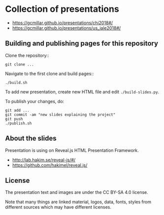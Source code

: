 Collection of presentations
===========================================

 * https://gcmillar.github.io/presentations/chi2018#/
 * https://gcmillar.github.io/presentations/us_iale2018#/

Building and publishing pages for this repository
-------------------------------------------------

Clone the repository::

    git clone ...

Navigate to the first clone and build pages::

    ./build.sh

To add new presentation, create new HTML file and edit `./build-slides.py`.

To publish your changes, do:

    git add ...
    git commit -am "new slides explaining the project"
    git push
    ./publish.sh

About the slides
----------------

Presentation is using on Reveal.js HTML Presentation Framework.

 * http://lab.hakim.se/reveal-js/#/
 * https://github.com/hakimel/reveal.js/

License
-------

The presentation text and images are under the CC BY-SA 4.0 license.

Note that many things are linked material, logos, data, fonts, styles
from different sources which may have different licenses.
